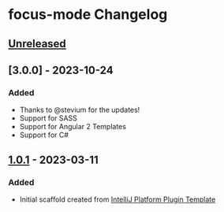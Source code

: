 <!-- Keep a Changelog guide -> https://keepachangelog.com -->

# focus-mode Changelog

## [Unreleased]

## [3.0.0] - 2023-10-24

### Added

- Thanks to @stevium for the updates!
- Support for SASS
- Support for Angular 2 Templates
- Support for C#

## [1.0.1] - 2023-03-11

### Added
- Initial scaffold created from [IntelliJ Platform Plugin Template](https://github.com/JetBrains/intellij-platform-plugin-template)

[Unreleased]: https://github.com/mallowigi/focus-mode/compare/v1.0.1...HEAD
[1.0.1]: https://github.com/mallowigi/focus-mode/commits/v1.0.1
